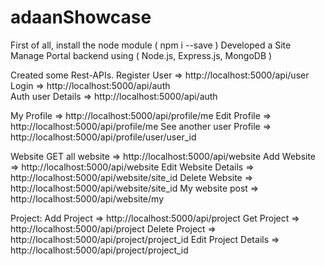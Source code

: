 # adaanShowcase

First of all, install the node module ( npm i --save )
Developed a Site Manage Portal backend using ( Node.js, Express.js, MongoDB )


Created some Rest-APIs.
Register User => http://localhost:5000/api/user                    
Login => http://localhost:5000/api/auth                               
Auth user Details => http://localhost:5000/api/auth            

My Profile => http://localhost:5000/api/profile/me
Edit Profile => http://localhost:5000/api/profile/me
See another user Profile => http://localhost:5000/api/profile/user/user_id



Website
GET all website => http://localhost:5000/api/website
Add Website => http://localhost:5000/api/website
Edit Website Details => http://localhost:5000/api/website/site_id
Delete Website => http://localhost:5000/api/website/site_id
My website post => http://localhost:5000/api/website/my


Project:
Add Project => http://localhost:5000/api/project
Get Project => http://localhost:5000/api/project
Delete Project => http://localhost:5000/api/project/project_id
Edit Project Details => http://localhost:5000/api/project/project_id
